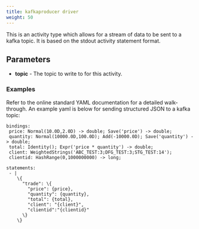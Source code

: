 ```yaml
---
title: kafkaproducer driver
weight: 50
---
```


This is an activity type which allows for a stream of data to be sent to a kafka topic. It is based on the stdout
activity statement format.

## Parameters

- **topic** - The topic to write to for this activity.

### Examples

Refer to the online standard YAML documentation for a detailed walk-through.
An example yaml is below for sending structured JSON to a kafka topic:

    bindings:
     price: Normal(10.0D,2.0D) -> double; Save('price') -> double;
     quantity: Normal(10000.0D,100.0D); Add(-10000.0D); Save('quantity') -> double;
     total: Identity(); Expr('price * quantity') -> double;
     client: WeightedStrings('ABC_TEST:3;DFG_TEST:3;STG_TEST:14');
     clientid: HashRange(0,1000000000) -> long;
    
    statements:
     - |
        \{
          "trade": \{
            "price": {price},
            "quantity": {quantity},
            "total": {total},
            "client": "{client}",
            "clientid":"{clientid}"
          \}
        \}

